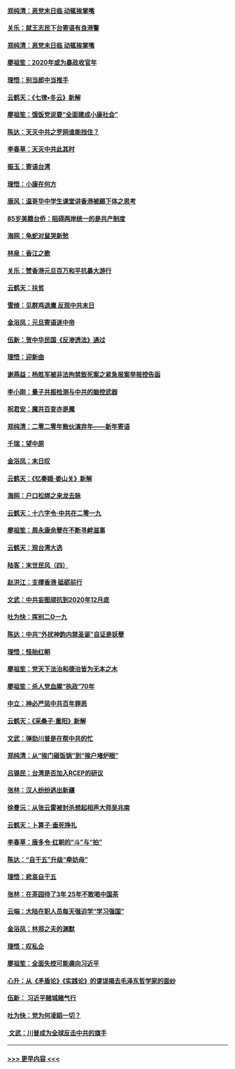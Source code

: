 #### [郑纯清：恶党末日临 动辄挨掌嘴](../pages/nsc993/n11769912.md?t=01060111) 
#### [关乐：就王志民下台寄语有良港警](../pages/nsc993/n11769903.md?t=01060111) 
#### [郑纯清：恶党末日临 动辄挨掌嘴](../pages/nsc993/n11769356.md?t=01060111) 
#### [廖祖笙：2020年或为暴政收官年](../pages/nsc993/n11768216.md?t=01060111) 
#### [理悟：别当郎中当推手](../pages/nsc993/n11768243.md?t=01060111) 
#### [云鹤天：《七律▪冬云》新解](../pages/nsc993/n11768204.md?t=01060111) 
#### [廖祖笙：饿饭党说要“全面建成小康社会”](../pages/nsc993/n11767482.md?t=01060111) 
#### [陈达：天灭中共之罗网谁能挡住？](../pages/nsc993/n11767465.md?t=01060111) 
#### [李春草：天灭中共此其时](../pages/nsc993/n11767452.md?t=01060111) 
#### [振玉：寄语台湾](../pages/nsc993/n11767432.md?t=01060111) 
#### [理悟：小康在何方](../pages/nsc993/n11767394.md?t=01060111) 
#### [唐风：温哥华中学生课堂讲香港被踢下体之思考](../pages/nsc993/n11766848.md?t=01060111) 
#### [85岁美籍台侨：阻碍两岸统一的是共产制度](../pages/nsc993/n11765043.md?t=01060111) 
#### [海网：龟蛇对鼠哭新愁](../pages/nsc993/n11764895.md?t=01060111) 
#### [林泉：香江之歌](../pages/nsc993/n11764415.md?t=01060111) 
#### [关乐：赞香港元旦百万和平抗暴大游行](../pages/nsc993/n11764382.md?t=01060111) 
#### [云鹤天：扶贫](../pages/nsc993/n11764245.md?t=01060111) 
#### [雪绮：见群鸡退鹰  反观中共末日](../pages/nsc993/n11762112.md?t=01060111) 
#### [金浴凤：元旦寄语迷中帝](../pages/nsc993/n11761788.md?t=01060111) 
#### [伍新：贺中华民国《反渗透法》通过](../pages/nsc993/n11761994.md?t=01060111) 
#### [理悟：迎新曲](../pages/nsc993/n11761152.md?t=01060111) 
#### [谢燕益：杨胜军被非法拘禁致死案之紧急报案举报控告函](../pages/nsc993/n11756134.md?t=01060111) 
#### [李小刚：量子共振检测与中共的脑控武器](../pages/nsc993/n11754518.md?t=01060111) 
#### [祝君安：魔共百变亦是魔](../pages/nsc993/n11754469.md?t=01060111) 
#### [郑纯清：二零二零年散伙演弃年——新年寄语](../pages/nsc993/n11754195.md?t=01060111) 
#### [千瑞：望中原](../pages/nsc993/n11754159.md?t=01060111) 
#### [金浴凤：末日叹](../pages/nsc993/n11752359.md?t=01060111) 
#### [云鹤天：《忆秦娥‧娄山关》新解](../pages/nsc993/n11752348.md?t=01060111) 
#### [海网：户口松绑之来龙去脉](../pages/nsc993/n11752328.md?t=01060111) 
#### [云鹤天：十六字令‧中共在二零一九](../pages/nsc993/n11752305.md?t=01060111) 
#### [廖祖笙：周永康余孽在不断寻衅滋事](../pages/nsc993/n11751013.md?t=01060111) 
#### [云鹤天：观台湾大选](../pages/nsc993/n11751007.md?t=01060111) 
#### [陆客：末世民风（四）](../pages/nsc993/n11749203.md?t=01060111) 
#### [赵洪江：支撑香港 砥砺前行](../pages/nsc993/n11748482.md?t=01060111) 
#### [文武：中共妄图顽抗到2020年12月底](../pages/nsc993/n11748446.md?t=01060111) 
#### [吐为快：挥别二O一九](../pages/nsc993/n11748411.md?t=01060111) 
#### [陈达：中共“外扰神韵内禁圣诞”自证是妖孽](../pages/nsc993/n11748226.md?t=01060111) 
#### [理悟：怪胎红朝](../pages/nsc993/n11748206.md?t=01060111) 
#### [廖祖笙：党天下法治和德治皆为无本之木](../pages/nsc993/n11748135.md?t=01060111) 
#### [廖祖笙：杀人党血腥“执政”70年](../pages/nsc993/n11745144.md?t=01060111) 
#### [中立：神必严惩中共百年罪恶](../pages/nsc993/n11744970.md?t=01060111) 
#### [云鹤天：《采桑子‧重阳》新解](../pages/nsc993/n11744948.md?t=01060111) 
#### [文武：弹劾川普是在帮中共的忙](../pages/nsc993/n11744758.md?t=01060111) 
#### [郑纯清：从“挨门砸饭锅”到“挨户堵炉眼”](../pages/nsc993/n11744745.md?t=01060111) 
#### [吕锡民：台湾是否加入RCEP的研议](../pages/nsc993/n11744701.md?t=01060111) 
#### [张林：汉人纷纷逃出新疆](../pages/nsc993/n11743530.md?t=01060111) 
#### [徐曼沅：从张云雷被封杀想起相声大师吴兆南](../pages/nsc993/n11741816.md?t=01060111) 
#### [云鹤天：卜算子‧垂死挣扎](../pages/nsc993/n11739956.md?t=01060111) 
#### [李春草：唐多令‧红朝的“斗”与“拍”](../pages/nsc993/n11739830.md?t=01060111) 
#### [陈达：“自干五”升级“牵妨母”](../pages/nsc993/n11739724.md?t=01060111) 
#### [理悟：悲哀自干五](../pages/nsc993/n11739547.md?t=01060111) 
#### [张林：在茶园待了3年 25年不敢喝中国茶](../pages/nsc993/n11739240.md?t=01060111) 
#### [云端：大陆在职人员每天强迫学“学习强国”](../pages/nsc993/n11738735.md?t=01060111) 
#### [金浴凤：林郑之夫的渊默](../pages/nsc993/n11737735.md?t=01060111) 
#### [理悟：叹私企](../pages/nsc993/n11737715.md?t=01060111) 
#### [廖祖笙：全面失控可能袭向习近平](../pages/nsc993/n11737704.md?t=01060111) 
#### [心升：从《矛盾论》《实践论》的谬误揭去毛泽东哲学家的面纱](../pages/nsc993/n11736962.md?t=01060111) 
#### [伍新： 习近平赌城赌气行](../pages/nsc993/n11736929.md?t=01060111) 
#### [吐为快：党为何凌蹈一切？](../pages/nsc993/n11736915.md?t=01060111) 
#### [ 文武：川普成为全球反击中共的旗手](../pages/nsc993/n11736882.md?t=01060111) 

----
#### [ >>> 更早内容 <<< ](../indexes/nsc993-earlier.md)
